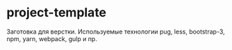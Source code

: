 # project-template
Заготовка для верстки. Используемые технологии pug, less, bootstrap-3, npm, yarn, webpack, gulp и пр.
